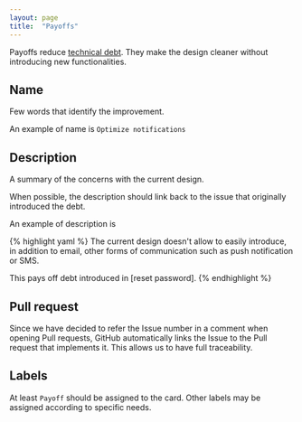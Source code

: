 ```yaml
---
layout: page
title:  "Payoffs"
---
```


Payoffs reduce [technical debt](http://martinfowler.com/bliki/TechnicalDebt.html). They make the design cleaner without introducing new functionalities.

## Name
Few words that identify the improvement.

An example of name is `Optimize notifications`

## Description
A summary of the concerns with the current design.

When possible, the description should link back to the issue that originally introduced the debt.

An example of description is

{% highlight yaml %}
The current design doesn't allow to easily introduce, in addition to email, other forms of communication such as push notification or SMS.

This pays off debt introduced in [reset password].
{% endhighlight %}

## Pull request
Since we have decided to refer the Issue number in a comment when opening Pull requests, GitHub automatically links the Issue to the Pull request that implements it. This allows us to have full traceability.

## Labels
At least `Payoff` should be assigned to the card.
Other labels may be assigned according to specific needs.
